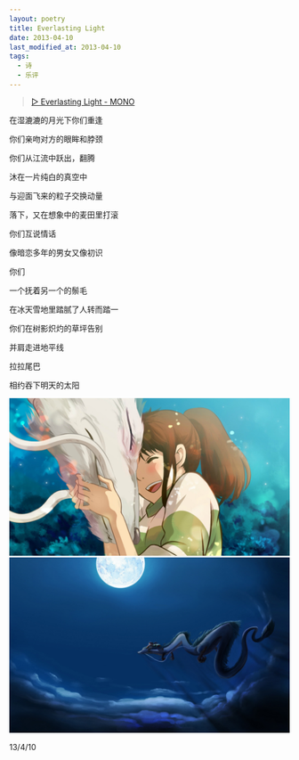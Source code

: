 ```yaml
---
layout: poetry
title: Everlasting Light
date: 2013-04-10
last_modified_at: 2013-04-10
tags:
  - 诗
  - 乐评
---
```


> [▷ Everlasting Light - MONO](https://music.163.com/song?id=776677)

在湿漉漉的月光下你们重逢

你们亲吻对方的眼眸和脖颈

你们从江流中跃出，翻腾

沐在一片纯白的真空中

与迎面飞来的粒子交换动量

落下，又在想象中的麦田里打滚

你们互说情话

像暗恋多年的男女又像初识

你们

一个抚着另一个的鬃毛

在冰天雪地里踏腻了人转而踏一

你们在树影炽灼的草坪告别

并肩走进地平线

拉拉尾巴

相约吞下明天的太阳

![](/assets/img/spirited-away-1.jpg) ![](/assets/img/spirited-away-2.jpg)

13/4/10
